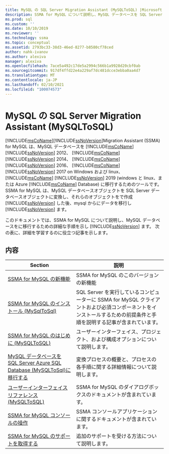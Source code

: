 ```yaml
---
title: MySQL の SQL Server Migration Assistant (MySQLToSQL) |Microsoft Docs
description: SSMA for MySQL について説明し、MySQL データベースを SQL Server または Azure SQL Database に移行する手順について説明します。
ms.prod: sql
ms.custom: ''
ms.date: 10/10/2019
ms.reviewer: ''
ms.technology: ssma
ms.topic: conceptual
ms.assetid: 2793bc33-38d3-46ed-8277-b8580cf78ced
author: nahk-ivanov
ms.author: alexiva
manager: alexiva
ms.openlocfilehash: 7ace5a492c17de5a2994c566b1a9928d20cbf0ab
ms.sourcegitcommit: 917df4ffd22e4a229af7dc481dcce3ebba0aa4d7
ms.translationtype: MT
ms.contentlocale: ja-JP
ms.lasthandoff: 02/10/2021
ms.locfileid: "100074573"
---
```

# <a name="sql-server-migration-assistant-for-mysql-mysqltosql"></a>MySQL の SQL Server Migration Assistant (MySQLToSQL)

[!INCLUDE[msCoName](../../includes/msconame_md.md)][!INCLUDE[ssNoVersion](../../includes/ssnoversion-md.md)]Migration Assistant (SSMA) for MySQL は、MySQL データベースを [!INCLUDE[msCoName](../../includes/msconame_md.md)] [!INCLUDE[ssNoVersion](../../includes/ssnoversion-md.md)] 2012、 [!INCLUDE[msCoName](../../includes/msconame_md.md)] [!INCLUDE[ssNoVersion](../../includes/ssnoversion-md.md)] 2014、 [!INCLUDE[msCoName](../../includes/msconame_md.md)] [!INCLUDE[ssNoVersion](../../includes/ssnoversion-md.md)] 2016、 [!INCLUDE[msCoName](../../includes/msconame_md.md)] [!INCLUDE[ssNoVersion](../../includes/ssnoversion-md.md)] 2017 on Windows および linux、 [!INCLUDE[msCoName](../../includes/msconame_md.md)] [!INCLUDE[ssNoVersion](../../includes/ssnoversion-md.md)] 2019 (windows と linux、または Azure [!INCLUDE[msCoName](../../includes/msconame_md.md)] Database) に移行するためのツールです。 SSMA for MySQL は、MySQL データベースオブジェクトを SQL Server データベースオブジェクトに変換し、それらのオブジェクトをで作成 [!INCLUDE[ssNoVersion](../../includes/ssnoversion-md.md)] した後、mysql からにデータを移行し [!INCLUDE[ssNoVersion](../../includes/ssnoversion-md.md)] ます。  
  
このドキュメントでは、SSMA for MySQL について説明し、MySQL データベースをに移行するための詳細な手順を示し [!INCLUDE[ssNoVersion](../../includes/ssnoversion-md.md)] ます。 次の表に、詳細を学習するのに役立つ記事を示します。  
  
## <a name="contents"></a>内容  
  
|Section|説明|
|-----------|---------------|
|[SSMA for MySQL の新機能](./what-s-new-in-ssma-for-mysql-mysqltosql.md)|SSMA for MySQL のこのバージョンの新機能|  
|[SSMA for MySQL のインストール &#40;MySqlToSql&#41;](../../ssma/mysql/installing-ssma-for-mysql-mysqltosql.md)|SQL Server を実行しているコンピューターに SSMA for MySQL クライアントおよび必須コンポーネントをインストールするための前提条件と手順を説明する記事が含まれています。|  
|[SSMA for MySQL のはじめに &#40;MySQLToSQL&#41;](../../ssma/mysql/getting-started-with-ssma-for-mysql-mysqltosql.md)|ユーザーインターフェイス、プロジェクト、および構成オプションについて説明します。|  
|[MySQL データベースを SQL Server Azure SQL Database &#40;MySQLToSql&#41;に移行する ](../../ssma/mysql/migrating-mysql-databases-to-sql-server-azure-sql-db-mysqltosql.md)|変換プロセスの概要と、プロセスの各手順に関する詳細情報について説明します。|  
|[ユーザーインターフェイスリファレンス &#40;MySQLToSQL&#41;](../../ssma/mysql/user-interface-reference-mysqltosql.md)|SSMA for MySQL のダイアログボックスのドキュメントが含まれています。|  
|[SSMA for MySQL コンソールの操作](working-with-ssma-for-mysql-console-mysqltosql.md)|SSMA コンソールアプリケーションに関するドキュメントが含まれています。|  
|[SSMA for MySQL のサポートを取得する](../sql-server-migration-assistant.md)|追加のサポートを受ける方法について説明します。|